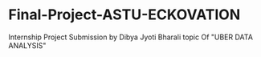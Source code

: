 # Final-Project-ASTU-ECKOVATION
Internship Project Submission by Dibya Jyoti Bharali topic Of "UBER DATA ANALYSIS"
